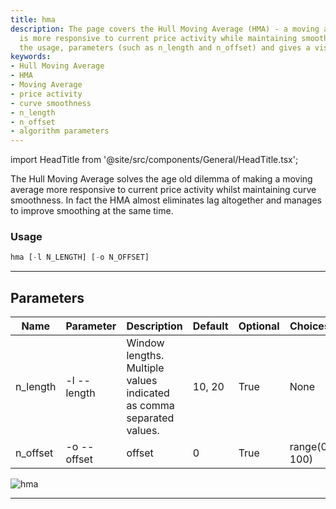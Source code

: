 ```yaml
---
title: hma
description: The page covers the Hull Moving Average (HMA) - a moving average that
  is more responsive to current price activity while maintaining smoothness. It explains
  the usage, parameters (such as n_length and n_offset) and gives a visual representation.
keywords:
- Hull Moving Average
- HMA
- Moving Average
- price activity
- curve smoothness
- n_length
- n_offset
- algorithm parameters
---
```


import HeadTitle from '@site/src/components/General/HeadTitle.tsx';

<HeadTitle title="crypto /ta/hma - Reference | OpenBB Terminal Docs" />

The Hull Moving Average solves the age old dilemma of making a moving average more responsive to current price activity whilst maintaining curve smoothness. In fact the HMA almost eliminates lag altogether and manages to improve smoothing at the same time.

### Usage

```python wordwrap
hma [-l N_LENGTH] [-o N_OFFSET]
```

---

## Parameters

| Name | Parameter | Description | Default | Optional | Choices |
| ---- | --------- | ----------- | ------- | -------- | ------- |
| n_length | -l  --length | Window lengths. Multiple values indicated as comma separated values. | 10, 20 | True | None |
| n_offset | -o  --offset | offset | 0 | True | range(0, 100) |

![hma](https://user-images.githubusercontent.com/46355364/154310988-2e97c166-a3b9-49ae-abcd-2c1b37309072.png)

---
